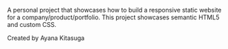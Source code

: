 A personal project that showcases how to build a responsive static website for a company/product/portfolio. This project showcases semantic HTML5 and custom CSS.

Created by Ayana Kitasuga